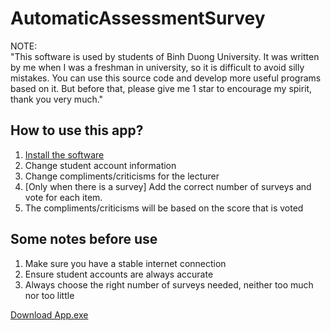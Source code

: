 # AutomaticAssessmentSurvey
NOTE:<br>
"This software is used by students of Binh Duong University. It was written by me when I was a freshman in university, so it is difficult to avoid silly mistakes. You can use this source code and develop more useful programs based on it.
But before that, please give me 1 star to encourage my spirit, thank you very much."
## How to use this app?
1. [Install the software](https://github.com/bcnghia/AutomaticAssessmentSurvey/raw/master/File%20Build/New-Version/AutomaticSurvey_v1.1.0.1_portable%20_window.exe)
2. Change student account information
3. Change compliments/criticisms for the lecturer
4. [Only when there is a survey] Add the correct number of surveys and vote for each item.
5. The compliments/criticisms will be based on the score that is voted

## Some notes before use
1. Make sure you have a stable internet connection
2. Ensure student accounts are always accurate
3. Always choose the right number of surveys needed, neither too much nor too little

[Download App.exe](https://github.com/bcnghia/AutomaticAssessmentSurvey/raw/master/File%20Build/New-Version/AutomaticSurvey_v1.1.0.1_portable%20_window.exe)
